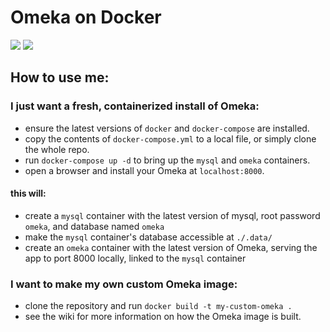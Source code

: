 # Omeka on Docker
[![](https://images.microbadger.com/badges/version/watzek/omeka.svg)](http://microbadger.com/images/watzek/omeka "Get your own version badge on microbadger.com")
[![](https://images.microbadger.com/badges/image/watzek/omeka.svg)](https://microbadger.com/images/watzek/omeka "Get your own image badge on microbadger.com") 

## How to use me:
### I just want a fresh, containerized install of Omeka:
- ensure the latest versions of `docker` and `docker-compose` are installed.
- copy the contents of `docker-compose.yml` to a local file, or simply clone the whole repo.
- run `docker-compose up -d` to bring up the `mysql` and `omeka` containers.
- open a browser and install your Omeka at `localhost:8000`.

#### this will:
- create a `mysql` container with the latest version of mysql, root password `omeka`, and database named `omeka`
- make the `mysql` container's database accessible at `./.data/`
- create an `omeka` container with the latest version of Omeka, serving the app to port 8000 locally, linked to the `mysql` container

### I want to make my own custom Omeka image:

- clone the repository and run `docker build -t my-custom-omeka .`
- see the wiki for more information on how the Omeka image is built.
